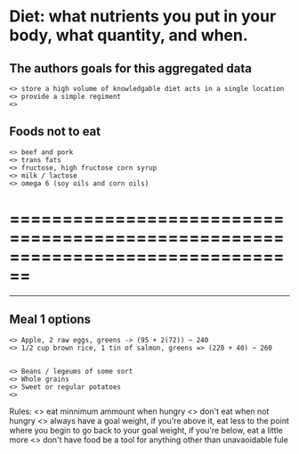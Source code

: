 # Diet: what nutrients you put in your body, what quantity, and when.

## The authors goals for this aggregated data  
	<> store a high volume of knowledgable diet acts in a single location  
	<> provide a simple regiment  
	<> 
	
	
## Foods not to eat
	<> beef and pork
	<> trans fats
	<> fructose, high fructose corn syrup
	<> milk / lactose
	<> omega 6 (soy oils and corn oils)
	
================================================================================
================================================================================

--------------------------------------------------------------------------------
Meal 1 options
--------------------------------------------------------------------------------
	<> Apple, 2 raw eggs, greens -> (95 + 2(72)) ~ 240
	<> 1/2 cup brown rice, 1 tin of salmon, greens => (220 + 40) ~ 260
	
	
	<> Beans / legeums of some sort
	<> Whole grains
	<> Sweet or regular potatoes
	<> 


Rules:
	<> eat minnimum ammount when hungry
	<> don't eat when not hungry
	<> always have a goal weight, if you're above it, eat less to the point where you begin to go back to your goal weight, if you're below, eat a little more
	<> don't have food be a tool for anything other than unavaoidable fule



